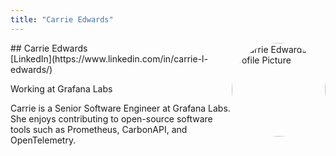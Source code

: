 ```yaml
---
title: "Carrie Edwards"
---
```



<img src="https://sessionize.com/image/0f8b-400o400o1-HKdRFE5M6BimTbXex7SYwo.jpg" style="width: 150px; float: right; border-radius: 50%" alt="Carrie Edwards Profile Picture"/>
## Carrie Edwards
<br>
[LinkedIn](https://www.linkedin.com/in/carrie-l-edwards/)

Working at Grafana Labs

Carrie is a Senior Software Engineer at Grafana Labs. She enjoys contributing to open-source software tools such as Prometheus, CarbonAPI, and OpenTelemetry.
